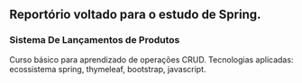 ## Reportório voltado para o estudo de Spring.

### Sistema De Lançamentos de Produtos
Curso básico para aprendizado de operações CRUD. 
Tecnologias aplicadas: ecossistema spring, thymeleaf, bootstrap, javascript.
